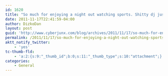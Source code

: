```yaml
---
id: 1620
title: "So much for enjoying a night out watching sports. Shitty dj just came out. Ive been warned of karaoke to come'"
date: 2011-11-17T22:41:59-04:00
author: DizkoDan
layout: post
guid: 'http://www.cyberjunx.com/blog/archives/2011/11/17/so-much-for-enjoying-a-night-out-watching-sports-shitty-dj-just-came-out-ive-been-warned-of-karaoke-to-come/'
permalink: /2011/11/17/so-much-for-enjoying-a-night-out-watching-sports-shitty-dj-just-came-out-ive-been-warned-of-karaoke-to-come/
aktt_notify_twitter:
    - 'yes'
tc-thumb-fld:
    - 'a:2:{s:9:"_thumb_id";b:0;s:11:"_thumb_type";s:10:"attachment";}'
categories:
    - General
---
```


<div class="posterous_autopost"></div>